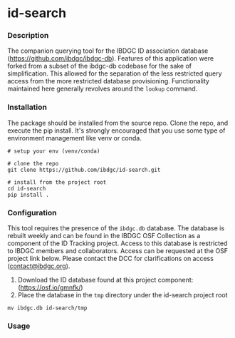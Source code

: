 # id-search

### Description

The companion querying tool for the IBDGC ID association database (https://github.com/ibdgc/ibdgc-db). Features of this application were forked from a subset of the ibdgc-db codebase for the sake of simplification. This allowed for the separation of the less restricted query access from the more restricted database provisioning. Functionality maintained here generally revolves around the `lookup` command.

### Installation

The package should be installed from the source repo. Clone the repo, and execute the pip install. It's strongly encouraged that you use some type of environment management like venv or conda.

```
# setup your env (venv/conda)

# clone the repo
git clone https://github.com/ibdgc/id-search.git

# install from the project root
cd id-search
pip install .
```

### Configuration

This tool requires the presence of the `ibdgc.db` database. The database is rebuilt weekly and can be found in the IBDGC OSF Collection as a component of the ID Tracking project. Access to this database is restricted to IBDGC members and collaborators. Access can be requested at the OSF project link below. Please contact the DCC for clarifications on access (contact@ibdgc.org).

1. Download the ID database found at this project component: (https://osf.io/gmnfk/)
1. Place the database in the `tmp` directory under the id-search project root

```
mv ibdgc.db id-search/tmp
```

### Usage
